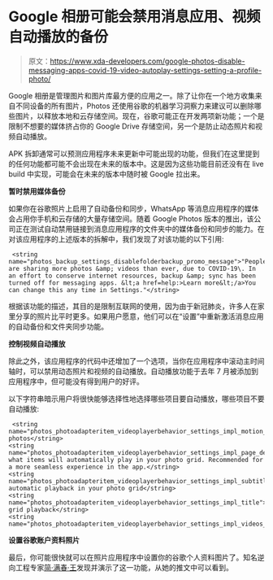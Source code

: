 # Google 相册可能会禁用消息应用、视频自动播放的备份

> 原文：<https://www.xda-developers.com/google-photos-disable-messaging-apps-covid-19-video-autoplay-settings-setting-a-profile-photo/>

Google 相册是管理图片和图片库最方便的应用之一。除了让你在一个地方收集来自不同设备的所有图片，Photos 还使用谷歌的机器学习洞察力来建议可以删除哪些图片，以释放本地和云存储空间。现在，谷歌可能正在开发两项新功能；一个是限制不想要的媒体挤占你的 Google Drive 存储空间，另一个是防止动态照片和视频自动播放。

APK 拆卸通常可以预测应用程序未来更新中可能出现的功能，但我们在这里提到的任何功能都可能不会出现在未来的版本中。这是因为这些功能目前还没有在 live build 中实现，可能会在未来的版本中随时被 Google 拉出来。

**暂时禁用媒体备份**

如果你在谷歌照片上启用了自动备份和同步，WhatsApp 等消息应用程序的媒体会占用你手机和云存储的大量存储空间。随着 Google Photos 版本的推出，该公司正在测试自动禁用链接到消息应用程序的文件夹中的媒体备份和同步的能力。在对该应用程序的上述版本的拆解中，我们发现了对该功能的以下引用:

```
 <string name="photos_backup_settings_disablefolderbackup_promo_message">"People are sharing more photos &amp; videos than ever, due to COVID-19\. In an effort to conserve internet resources, backup &amp; sync has been turned off for messaging apps. &lt;a href=help:>Learn more&lt;/a>You can change this any time in Settings."</string> 
```

根据该功能的描述，其目的是限制互联网的使用，因为由于新冠肺炎，许多人在家里分享的照片比平时更多。如果用户愿意，他们可以在“设置”中重新激活消息应用的自动备份和文件夹同步功能。

**控制视频自动播放**

除此之外，该应用程序的代码中还增加了一个选项，当你在应用程序中滚动主时间轴时，可以禁用动态照片和视频的自动播放。自动播放功能于去年 7 月被添加到应用程序中，但可能没有得到用户的好评。

以下字符串暗示用户将很快能够选择性地选择哪些项目要自动播放，哪些项目不要自动播放:

```
 <string name="photos_photoadapteritem_videoplayerbehavior_settings_impl_motion_photos_toggle_title">Motion photos</string>
<string name="photos_photoadapteritem_videoplayerbehavior_settings_impl_page_description">Choose what items will automatically play in your photo grid. Recommended for a more seamless experience in the app.</string>
<string name="photos_photoadapteritem_videoplayerbehavior_settings_impl_subtitle">Manage automatic playback in your photo grid</string>
<string name="photos_photoadapteritem_videoplayerbehavior_settings_impl_title">Photo grid playback</string>
<string name="photos_photoadapteritem_videoplayerbehavior_settings_impl_videos_toggle_title">Videos</string> 
```

**设置谷歌账户资料照片**

最后，你可能很快就可以在照片应用程序中设置你的谷歌个人资料图片了。知名逆向工程专家[简·满春·王](https://wongmjane.com/)发现并演示了这一功能，从她的推文中可以看到。